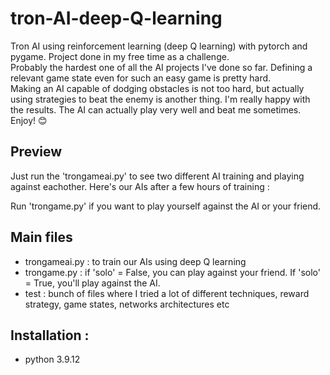 # tron-AI-deep-Q-learning
Tron AI using reinforcement learning (deep Q learning) with pytorch and pygame. Project done in my free time as a challenge. <br/> 
Probably the hardest one of all the AI projects I've done so far.
Defining a relevant game state even for such an easy game is pretty hard. <br/> 
Making an AI capable of dodging obstacles is not too hard, but actually using strategies to beat the enemy is another thing. I'm really happy with the results. The AI can actually play very well and beat me sometimes. Enjoy! :blush: 

## Preview 
Just run the 'trongameai.py' to see two different AI training and playing against eachother. 
Here's our AIs after a few hours of training : 


Run 'trongame.py' if you want to play yourself against the AI or your friend. 

## Main files
- trongameai.py : to train our AIs using deep Q learning 
- trongame.py : if 'solo' = False, you can play against your friend. If 'solo' = True, you'll play against the AI. 
- test : bunch of files where I tried a lot of different techniques, reward strategy, game states, networks architectures etc


## Installation : 
- python 3.9.12

